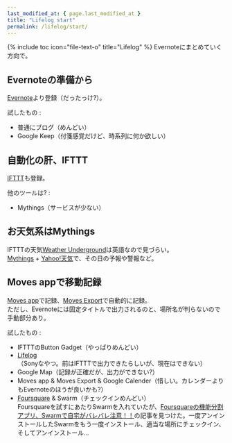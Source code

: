 ```yaml
---
last_modified_at: { page.last_modified_at }
title: "Lifelog start"
permalink: /lifelog/start/
---
```

{% include toc icon="file-text-o" title="Lifelog" %}
Evernoteにまとめていく方向で。

## Evernoteの準備から
[Evernote](https://evernote.com/intl/jp/)より登録（だったっけ?）。  

試したもの :
+ 普通にブログ（めんどい）
+ Google Keep（付箋感覚だけど、時系列に何か欲しい）

## 自動化の肝、IFTTT
[IFTTT](https://ifttt.com)も登録。  

他のツールは? :
+ Mythings（サービスが少ない）

## お天気系はMythings
IFTTTの天気[Weather Underground](https://www.wunderground.com/)は英語なので見づらい。  
[Mythings](https://mythings.yahoo.co.jp/) + [Yahoo!天気](https://weather.yahoo.co.jp/weather/)で、その日の予報や警報など。  

## Moves appで移動記録
[Moves app](http://www.moves-app.com/)で記録、[Moves Export](http://www.moves-export.com/)で自動的に記録。  
ただし、Evernoteには固定タイトルで出力されるのと、場所名が判らないので手動部分あり。  

試したもの :
+ IFTTTのButton Gadget（やっぱりめんどい）
+ [Lifelog](http://www.sonymobile.co.jp/myxperia/app/lifelog/)（Sonyなやつ。前はIFTTTで出力できたらしいが、現在はできない）
+ Google Map（記録が正確だが、出力ができない?）
+ Moves app & Moves Export & Google Calender（惜しい。カレンダーよりもEvernoteのほうが良いかも?）
+ [Foursquare](https://ja.foursquare.com/) & Swarm（チェックインめんどい）  
Foursquareを試すにあたりSwarmを入れていたが、[Foursquareの機能分割アプリ、Swarmで自宅がバレバレ注意！！](http://ch.nicovideo.jp/mochim9/blomaga/ar582615)の記事を見つけた。一度アンインストールしたSwarmをもう一度インストール、適当な場所にチェックイン、そしてアンインストール…

